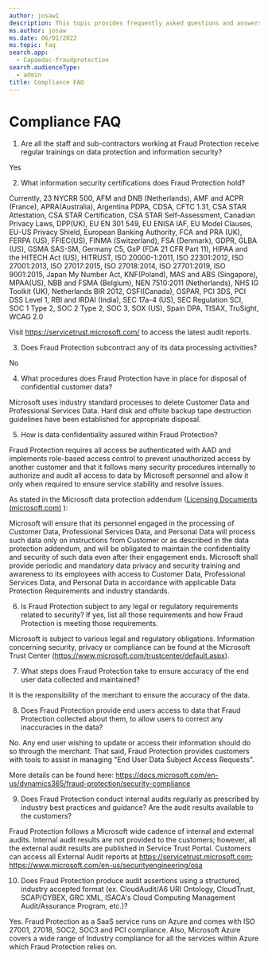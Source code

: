 ```yaml
---
author: josaw1
description: This topic provides frequently asked questions and answers (FAQ) about compliance in Microsoft Dynamics 365 Fraud Protection.
ms.author: josaw
ms.date: 06/01/2022
ms.topic: faq
search.app: 
  - Capaedac-fraudprotection
search.audienceType:
  - admin
title: Compliance FAQ
---
```


# Compliance FAQ

1.  Are all the staff and sub-contractors working at Fraud Protection receive regular trainings on data protection and information security?

Yes

2.  What information security certifications does Fraud Protection hold?

Currently, 23 NYCRR 500, AFM and DNB (Netherlands), AMF and ACPR (France), APRA(Australia), Argentina PDPA, CDSA, CFTC 1.31, CSA STAR Attestation, CSA STAR Certification, CSA STAR Self-Assessment, Canadian Privacy Laws, DPP(UK), EU EN 301 549, EU ENISA IAF, EU Model Clauses, EU-US Privacy Shield, European Banking Authority, FCA and PRA (UK), FERPA (US), FFIEC(US), FINMA (Switzerland), FSA (Denmark), GDPR, GLBA (US), GSMA SAS-SM, Germany C5, GxP (FDA 21 CFR Part 11), HIPAA and the HITECH Act (US), HITRUST, ISO 20000-1:2011, ISO 22301:2012, ISO 27001:2013, ISO 27017:2015, ISO 27018:2014, ISO 27701:2019, ISO 9001:2015, Japan My Number Act, KNF(Poland), MAS and ABS (Singapore), MPAA(US), NBB and FSMA (Belgium), NEN 7510:2011 (Netherlands), NHS IG Toolkit (UK), Netherlands BIR 2012, OSFI(Canada), OSPAR, PCI 3DS, PCI DSS Level 1, RBI and IRDAI (India), SEC 17a-4 (US), SEC Regulation SCI, SOC 1 Type 2, SOC 2 Type 2, SOC 3, SOX (US), Spain DPA, TISAX, TruSight, WCAG 2.0

Visit <https://servicetrust.microsoft.com/> to access the latest audit reports.

3.  Does Fraud Protection subcontract any of its data processing activities?

No

4.  What procedures does Fraud Protection have in place for disposal of confidential customer data?

Microsoft uses industry standard processes to delete Customer Data and Professional Services Data. Hard disk and offsite backup tape destruction guidelines have been established for appropriate disposal.

5.  How is data confidentiality assured within Fraud Protection?

Fraud Protection requires all access be authenticated with AAD and implements role-based access control to prevent unauthorized access by another customer and that it follows many security procedures internally to authorize and audit all access to data by Microsoft personnel and allow it only when required to ensure service stability and resolve issues.

As stated in the Microsoft data protection addendum ([Licensing Documents (microsoft.com)](https://www.microsoft.com/licensing/docs/view/Microsoft-Products-and-Services-Data-Protection-Addendum-DPA) ):

Microsoft will ensure that its personnel engaged in the processing of Customer Data, Professional Services Data, and Personal Data will process such data only on instructions from Customer or as described in the data protection addendum, and will be obligated to maintain the confidentiality and security of such data even after their engagement ends. Microsoft shall provide periodic and mandatory data privacy and security training and awareness to its employees with access to Customer Data, Professional Services Data, and Personal Data in accordance with applicable Data Protection Requirements and industry standards.

6.  Is Fraud Protection subject to any legal or regulatory requirements related to security? If yes, list all those requirements and how Fraud Protection is meeting those requirements.

Microsoft is subject to various legal and regulatory obligations. Information concerning security, privacy or compliance can be found at the Microsoft Trust Center ([<u>https://www.microsoft.com/trustcenter/default.aspx</u>](https://www.microsoft.com/trustcenter/default.aspx)).

7.  What steps does Fraud Protection take to ensure accuracy of the end user data collected and maintained?

It is the responsibility of the merchant to ensure the accuracy of the data.

8.  Does Fraud Protection provide end users access to data that Fraud Protection collected about them, to allow users to correct any inaccuracies in the data?

No. Any end user wishing to update or access their information should do so through the merchant. That said, Fraud Protection provides customers with tools to assist in managing "End User Data Subject Access Requests".

More details can be found here: <https://docs.microsoft.com/en-us/dynamics365/fraud-protection/security-compliance>

9.  Does Fraud Protection conduct internal audits regularly as prescribed by industry best practices and guidance? Are the audit results available to the customers?

Fraud Protection follows a Microsoft wide cadence of internal and external audits. Internal audit results are not provided to the customers; however, all the external audit results are published in Service Trust Portal. Customers can access all External Audit reports at [<u>https://servicetrust.microsoft.com</u>](https://servicetrust.microsoft.com); [<u>https://www.microsoft.com/en-us/securityengineering/osa</u>](https://www.microsoft.com/en-us/securityengineering/osa)

10. Does Fraud Protection produce audit assertions using a structured, industry accepted format (ex. CloudAudit/A6 URI Ontology, CloudTrust, SCAP/CYBEX, GRC XML, ISACA's Cloud Computing Management Audit/Assurance Program, etc.)?

Yes. Fraud Protection as a SaaS service runs on Azure and comes with ISO 27001, 27018, SOC2, SOC3 and PCI compliance. Also, Microsoft Azure covers a wide range of Industry compliance for all the services within Azure which Fraud Protection relies on.
